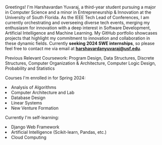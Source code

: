 Greetings! I'm Harshavardan Yuvaraj, a third-year student pursuing a major in Computer Science and a minor in Entrepreneurship & Innovation at the University of South Florida. As the IEEE Tech Lead of Conferences, I am currently orchestrating and overseeing diverse tech events, merging my enthusiasm for innovation with a deep interest in Software Development, Artificial Intelligence and Machine Learning. My GitHub portfolio showcases projects that highlight my commitment to innovation and collaboration in these dynamic fields. Currently **seeking 2024 SWE internships**, so please feel free to contact me via email at **harshavardanyuvaraj@usf.edu**.


Previous Relevant Coursework: Program Design, Data Structures, Discrete Structures, Computer Organization & Architecture, Computer Logic Design, Probability and Statistics


Courses I'm enrolled in for Spring 2024: 
              <li> Analysis of Algorithms </li>
              <li> Computer Architecture and Lab </li>
              <li> Database Design </li>
              <li> Linear Systems </li>
              <li> New Venture Formation </li>

Currently I'm self-learning: 
             <li> Django Web Framework </li>
             <li> Artificial Intelligence (Scikit-learn, Pandas, etc.) </li>
             <li> Cloud Computing </li>


             
    
<!---
HarshaExplorer/HarshaExplorer is a ✨ special ✨ repository because its `README.md` (this file) appears on your GitHub profile.
You can click the Preview link to take a look at your changes.
--->
